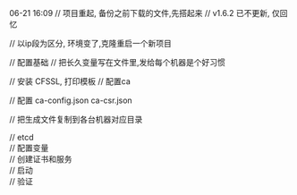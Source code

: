 




06-21 16:09
// 项目重起, 备份之前下载的文件,先搭起来
// v1.6.2 已不更新, 仅回忆

// 以ip段为区分, 环境变了,克隆重启一个新项目


// 配置基础
// 把长久变量写在文件里,发给每个机器是个好习惯


// 安装 CFSSL, 打印模板
// 配置ca

// 配置
ca-config.json
ca-csr.json


// 把生成文件复制到各台机器对应目录


// etcd  
// 配置变量  
// 创建证书和服务  
// 启动  
// 验证  

